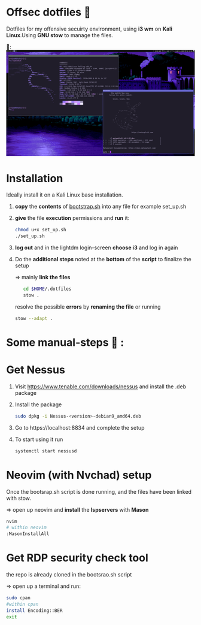 # Offsec dotfiles 👻
Dotfiles for my offensive secuirty environment, using **i3 wm** on **Kali Linux**.Using **GNU stow** to manage the files. 

👀:
![image](https://github.com/6poiint9/offsec-dots/blob/main/pics/gitpic.png) 
 
# Installation 
Ideally install it on a Kali Linux base installation.
1) **copy** the **contents** of [bootstrap.sh](https://github.com/6poiint9/offsec-dots/blob/main/bootsrap.sh)  into any file for example set_up.sh
2) **give** the file **execution** permissions and **run** it:  
    ```sh
    chmod u+x set_up.sh 
    ./set_up.sh 
    ```
3) **log out** and in the lightdm login-screen **choose i3** and log in again
4) Do the **additional steps** noted at the **bottom** of the **script** to finalize the setup
   
   => mainly **link the files** 
   ```sh 
      cd $HOME/.dotfiles 
      stow .
   ``` 
   resolve the possible **errors** by **renaming the file** or running
 
   ```sh 
   stow --adapt . 
   ``` 
# Some manual-steps 👷 :


# Get Nessus
1) Visit https://www.tenable.com/downloads/nessus and install the .deb package
2) Install the package 
   ```sh
   sudo dpkg -i Nessus-<version>-debian9_amd64.deb
   ```
3) Go to https://localhost:8834 and complete the setup 

4) To start using it run 
   ```sh
   systemctl start nessusd
   ```

# Neovim (with Nvchad) setup 
Once the bootsrap.sh script is done running, and the files have been linked with stow.

=> open up neovim and **install** the **lspservers** with **Mason** 

  ```sh
  nvim
  # within neovim  
  :MasonInstallAll
  ```

# Get RDP security check tool
the repo is already cloned in the bootsrao.sh script

=> open up a terminal and run:
 ```sh
 sudo cpan 
 #within cpan
 install Encoding::BER
 exit 
 ```






